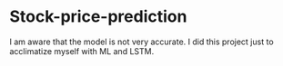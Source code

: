 # Stock-price-prediction
I am aware that the model is not very accurate. I did this project just to acclimatize myself with ML and LSTM. 
